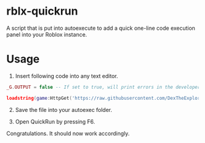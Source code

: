 # rblx-quickrun
A script that is put into autoexecute to add a quick one-line code execution panel into your Roblox instance.

# Usage
1. Insert following code into any text editor.
```lua
_G.OUTPUT = false -- If set to true, will print errors in the developer console.

loadstring(game:HttpGet('https://raw.githubusercontent.com/DexTheExplorer/rblx-quickrun/main/source.lua'))()

```

2. Save the file into your autoexec folder.

3. Open QuickRun by pressing F6.

Congratulations. It should now work accordingly.
